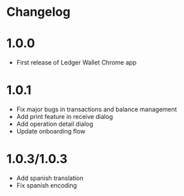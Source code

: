# Changelog

1.0.0
=====
- First release of Ledger Wallet Chrome app

1.0.1
=====
- Fix major bugs in transactions and balance management
- Add print feature in receive dialog
- Add operation detail dialog
- Update onboarding flow

1.0.3/1.0.3
=====
- Add spanish translation
- Fix spanish encoding
